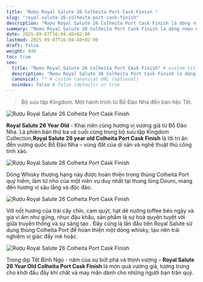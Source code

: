 ```yaml
---
title: "Rượu Royal Salute 26 Colheita Port Cask Finish "
slug: "royal-salute-26-colheita-port-cask-finish"
description: "Rượu Royal Salute 26 Colheita Port Cask Finish là dòng rượu mang hương vị của Bồ Đào Nha với việc sử dụng thùng Colheita Port"
summary: "Rượu Royal Salute 26 Colheita Port Cask Finish là dòng rượu mang hương vị của Bồ Đào Nha với việc sử dụng thùng Colheita Port"
date: 2025-09-07T16:04:48+02:00
lastmod: 2025-09-07T16:04:48+02:00
draft: false
weight: 840
toc: true
seo:
  title: "Rượu Royal Salute 26 Colheita Port Cask Finish" # custom title (optional)
  description: "Rượu Royal Salute 26 Colheita Port Cask Finish là dòng rượu mang hương vị của Bồ Đào Nha với việc sử dụng thùng Colheita Port" # custom description (recommended)
  canonical: "" # custom canonical URL (optional)
  noindex: false # false (default) or true
---
```


> Bộ sưu tập Kingdom. Một hành trình từ Bồ Đào Nha đến bàn tiệc Tết.

![Rượu Royal Salute 26 Colheita Port Cask Finish](images/royal-salute-26-port-cask.jpg "Rượu Royal Salute 26 Colheita Port Cask Finish")

**Royal Salute 26 Year Old** - Khai niên cùng hương vị vương giả từ Bồ Đào Nha.
Là phiên bản thứ ba và cuối cùng trong bộ sưu tập Kingdom Collection,**Royal Salute 26 year old Colheita Port Cask Finish** là lời tri ân đến vương quốc Bồ Đào Nha – vùng đất của di sản và nghệ thuật thủ công tinh xảo.

![Rượu Royal Salute 26 Colheita Port Cask Finish](images/tinh-hoa-huong-vi.jpg "Tinh hoa hương vị từ Bồ Đào Nha")

Dòng Whisky thượng hạng này được hoàn thiện trong thùng Colheita Port quý hiếm, làm từ nho của một niên vụ duy nhất tại thung lũng Douro, mang đến hương vị sâu lắng và độc đáo.

![Rượu Royal Salute 26 Colheita Port Cask Finish](images/hop-ruou-royal-salute-26.jpg "Rượu Royal Salute 26 Coheita Port Cask Finish")

Với nốt hương của trái cây chín, cam quýt, hạt dẻ nướng toffee béo ngậy và gia vị ấm như gừng, nhục đậu khấu, sản phẩm là sự hoà quyện tuyệt vời giữa truyền thống và sự sáng tạo . Đây cũng là lần đầu tiên Royal Salute sử dụng thùng Colheita Port để hoàn thiện một dòng whisky, tạo nên trái nghiệm vị giác đầy mê hoặc.

![Rượu Royal Salute 26 Colheita Port Cask Finish](images/mo-hop-royal-salute-26.jpg "Rượu Royal Salute 26 Coheita Port Cask Finish")

Trong dịp Tết Bính Ngọ - năm của sự bứt phá và thịnh vượng – **Royal Salute 26 Year Old Colheita Port Cask Finish** là món quà vương giả, tượng trưng cho khởi đầu đầy khí chất và may mắn dành cho những người bạn trân quý.
